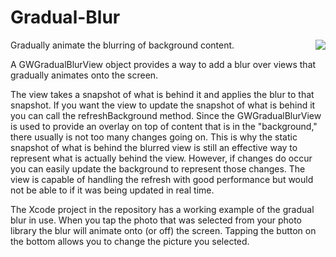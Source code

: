 # Gradual-Blur
<img src="/Gradual Blur/ScreenCapture.gif" align="right">
Gradually animate the blurring of background content.


A GWGradualBlurView object provides a way to add a blur over views that gradually animates onto the screen.
 
The view takes a snapshot of what is behind it and applies the blur to that snapshot. If you want the view to update the snapshot of what is behind it you can call the refreshBackground method. Since the GWGradualBlurView is used to provide an overlay on top of content that is in the "background," there usually is not too many changes going on. This is why the static snapshot of what is behind the blurred view is still an effective way to represent what is actually behind the view. However, if changes do occur you can easily update the background to represent those changes. The view is capable of handling the refresh with good performance but would not be able to if it was being updated in real time.

The Xcode project in the repository has a working example of the gradual blur in use. When you tap the photo that was selected from your photo library the blur will animate onto (or off) the screen. Tapping the button on the bottom allows you to change the picture you selected.
